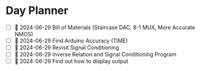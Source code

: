 # Day Planner
- [ ] 📅 2024-06-29 Bill of Materials (Staircase DAC, 8-1 MUX, More Accurate NMOS)
- [ ] 📅 2024-06-29 Find Arduino Accuracy (TIME)
- [ ] 📅 2024-06-29 Revisit Signal Conditioning
- [ ] 📅 2024-06-29 Inverse Relation and Signal Conditioning Program
- [ ] 📅 2024-06-29 Find out how to display output